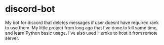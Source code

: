 # discord-bot

 My bot for discord that deletes messages if user doesnt have required rank to use them.
 My little project from long ago that I've done to kill some time, and learn Python basic usage.
 I've also used Heroku to host it from remote server.
